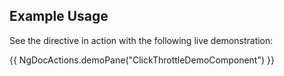 

## Example Usage

See the directive in action with the following live demonstration:

{{ NgDocActions.demoPane("ClickThrottleDemoComponent") }}

